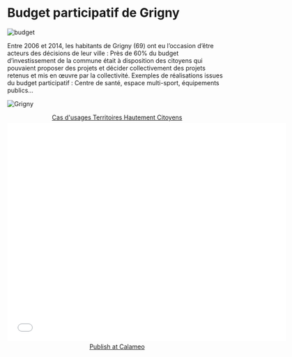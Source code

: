 <!--

---
title: Budget participatif Grigny
description: Près de 60% du budget d’investissement de la commune était à disposition des citoyens qui pouvaient proposer des projets et décider collectivement des projets retenus et mis en œuvre par la collectivité.
image_url: https://github.com/multibao/contributions/blob/master/media/grigny.jpg?raw=true
---

-->

# Budget participatif de Grigny

![budget](http://www.territoires-hautement-citoyens.fr/wp-content/uploads/2015/02/GrignyBudgetParticipatif-13.jpg)

Entre 2006 et 2014, les habitants de Grigny (69) ont eu l’occasion d’être acteurs des décisions de leur ville : Près de 60% du budget d’investissement de la commune était à disposition des citoyens qui pouvaient proposer des projets et décider collectivement des projets retenus et mis en œuvre par la collectivité. Exemples de réalisations issues du budget participatif : Centre de santé, espace multi-sport, équipements publics…

![Grigny](https://framapic.org/qNC6TJwQ1Pc6/jeRKF7J3)

<div style="text-align:center;"><div style="margin:8px 0px 4px;"><a href="http://www.calameo.com/books/0005746786d59bea5e0b6" target="_blank">Cas d'usages Territoires Hautement Citoyens</a></div><iframe src="//v.calameo.com/?bkcode=0005746786d59bea5e0b6" width="640" height="500" frameborder="0" scrolling="no" allowtransparency allowfullscreen style="margin:0 auto;"></iframe><div style="margin:4px 0px 8px;"><a href="http://www.calameo.com/">Publish at Calameo</a></div></div>
